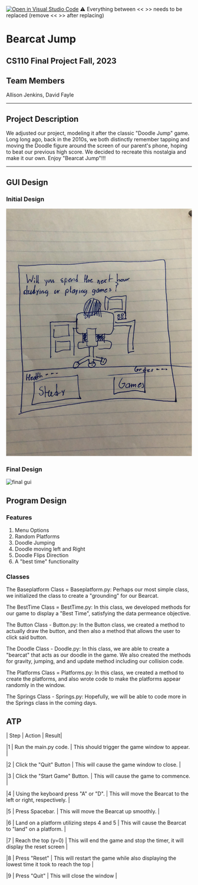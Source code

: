 [![Open in Visual Studio Code](https://classroom.github.com/assets/open-in-vscode-718a45dd9cf7e7f842a935f5ebbe5719a5e09af4491e668f4dbf3b35d5cca122.svg)](https://classroom.github.com/online_ide?assignment_repo_id=12803369&assignment_repo_type=AssignmentRepo)
:warning: Everything between << >> needs to be replaced (remove << >> after replacing)

# Bearcat Jump
## CS110 Final Project  Fall, 2023

## Team Members

Allison Jenkins, David Fayle

***

## Project Description

We adjusted our project, modeling it after the classic "Doodle Jump" game. Long long ago, back in the 2010s, we both distinctly remember tapping and moving the Doodle figure around the screen of our parent's phone, hoping to beat our previous high score. We decided to recreate this nostalgia and make it our own. Enjoy "Bearcat Jump"!!!

***    

## GUI Design

### Initial Design

![initial gui](assets/gui.jpg)

### Final Design

![final gui](assets/finalgui.jpg)

## Program Design

### Features

1. Menu Options
2. Random Platforms
3. Doodle Jumping
4. Doodle moving left and Right
5. Doodle Flips Direction
6. A "best time" functionality

### Classes

The Baseplatform Class = Baseplatform.py: Perhaps our most simple class, we initialized the class to create a "grounding" for our Bearcat.

The BestTime Class = BestTime.py: In this class, we developed methods for our game to display a "Best Time", satisfying the data permeance objective.

The Button Class - Button.py: In the Button class, we created a method to actually draw the button, and then also a method that allows the user to click said button.

The Doodle Class - Doodle.py: In this class, we are able to create a "bearcat" that acts as our doodle in the game. We also created the methods for gravity, jumping, and and update method including our collision code.

The Platforms Class = Platforms.py: In this class, we created a method to create the platforms, and also wrote code to make the platforms appear randomly in the window.

The Springs Class - Springs.py: Hopefully, we will be able to code more in the Springs class in the coming days.

## ATP

| Step | Action | Result|

|1  | Run the main.py code. | This should trigger the game window to appear. |

|2  | Click the "Quit" Button | This will cause the game window to close. |

|3  | Click the "Start Game" Button. | This will cause the game to commence. |

|4  | Using the keyboard press "A" or "D". | This will move the Bearcat to the left or right, respectively. |

|5  | Press Spacebar. | This will move the Bearcat up smoothly. |

|6  | Land on a platform utilizing steps 4 and 5 | This will cause the Bearcat to "land" on a platform. |

|7  | Reach the top (y=0) | This will end the game and stop the timer, it will display the reset screen |

|8  | Press "Reset" | This will restart the game while also displaying the lowest time it took to reach the top |

|9  | Press "Quit" | This will close the window |